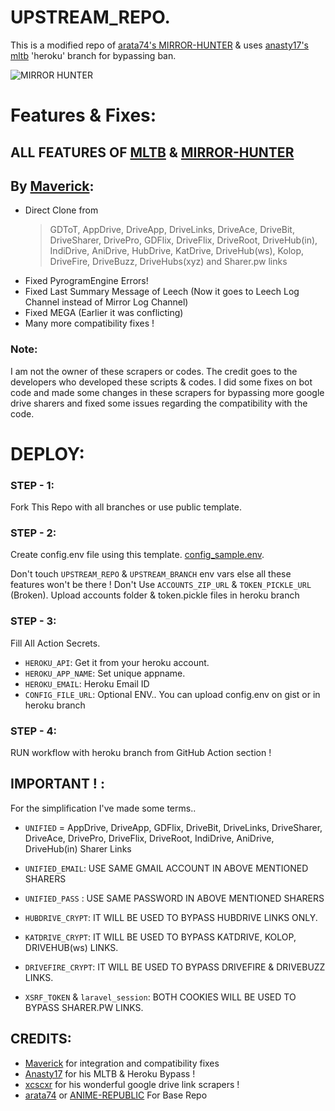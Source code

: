 #  UPSTREAM_REPO.

This is a modified repo of [arata74's MIRROR-HUNTER](https://github.com/arata74/MIRROR-HUNTER) & uses [anasty17's mltb](https://github.com/anasty17/mirror-leech-telegram-bot/tree/heroku) 'heroku' branch for bypassing ban.

![MIRROR HUNTER](https://media.giphy.com/media/dikubVwoUUBxLgpraV/giphy.gif?cid=790b7611c1fd9acab35e7fc75f7447316865d93043fc77b3&rid=giphy.gif&ct=s)

# Features & Fixes:

## ALL FEATURES OF [MLTB](https://github.com/anasty17/mirror-leech-telegram-bot) & [MIRROR-HUNTER](https://github.com/arata74/MIRROR-HUNTER)

## By [Maverick](https://telegram.dog/Maverick9099):
- Direct Clone from 
  > GDToT, AppDrive, DriveApp, DriveLinks, DriveAce, DriveBit, DriveSharer, DrivePro, GDFlix, DriveFlix, DriveRoot, DriveHub(in), IndiDrive, AniDrive, HubDrive, KatDrive, DriveHub(ws), Kolop, DriveFire, DriveBuzz, DriveHubs(xyz) and Sharer.pw links
- Fixed PyrogramEngine Errors!
- Fixed Last Summary Message of Leech (Now it goes to Leech Log Channel instead of Mirror Log Channel)
- Fixed MEGA (Earlier it was conflicting)
- Many more compatibility fixes !

### Note:
I am not the owner of these scrapers or codes. The credit goes to the developers who developed these scripts & codes.
I did some fixes on bot code and made some changes in these scrapers for bypassing more google drive sharers and fixed some issues regarding the compatibility with the code.

# DEPLOY:

### STEP - 1:
Fork This Repo with all branches or use public template.

### STEP - 2:
Create config.env file using this template. [config_sample.env](https://raw.githubusercontent.com/majnurangeela/mirror-hunter-upstream/tempuse/config_sample.env).

Don't touch `UPSTREAM_REPO` & `UPSTREAM_BRANCH` env vars else all these features won't be there !
Don't Use `ACCOUNTS_ZIP_URL` & `TOKEN_PICKLE_URL` (Broken). Upload accounts folder & token.pickle files in heroku branch

### STEP - 3:
Fill All Action Secrets.

- `HEROKU_API`: Get it from your heroku account.
- `HEROKU_APP_NAME`: Set unique appname.
- `HEROKU_EMAIL`: Heroku Email ID
- `CONFIG_FILE_URL`: Optional ENV.. You can upload config.env on gist or in heroku branch

### STEP - 4:
RUN workflow with heroku branch from GitHub Action section !

## IMPORTANT ! :

For the simplification I've made some terms..

- `UNIFIED` = AppDrive, DriveApp, GDFlix, DriveBit, DriveLinks, DriveSharer, DriveAce, DrivePro, DriveFlix, DriveRoot, IndiDrive, AniDrive, DriveHub(in) Sharer Links
- `UNIFIED_EMAIL`: USE SAME GMAIL ACCOUNT IN ABOVE MENTIONED SHARERS
- `UNIFIED_PASS` : USE SAME PASSWORD IN ABOVE MENTIONED SHARERS

- `HUBDRIVE_CRYPT`: IT WILL BE USED TO BYPASS HUBDRIVE LINKS ONLY.
- `KATDRIVE_CRYPT`: IT WILL BE USED TO BYPASS KATDRIVE, KOLOP, DRIVEHUB(ws) LINKS.
- `DRIVEFIRE_CRYPT`: IT WILL BE USED TO BYPASS DRIVEFIRE & DRIVEBUZZ LINKS.

- `XSRF_TOKEN` & `laravel_session`: BOTH COOKIES WILL BE USED TO BYPASS SHARER.PW LINKS.

## CREDITS:
- [Maverick](https://github.com/majnurangeela) for integration and compatibility fixes
- [Anasty17](https://github.com/anasty17/mirror-leech-telegram-bot) for his MLTB & Heroku Bypass !
- [xcscxr](https://github.com/xcscxr) for his wonderful google drive link scrapers !
- [arata74](https://github.com/arata74) or [ANIME-REPUBLIC](https://github.com/ANIME-REPUBLIC) For Base Repo
